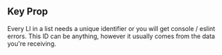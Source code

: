 ## Key Prop
Every LI in a list needs a unique identifier or you will get console / eslint errors. This ID can be anything, however it usually comes from the data you're receiving.
